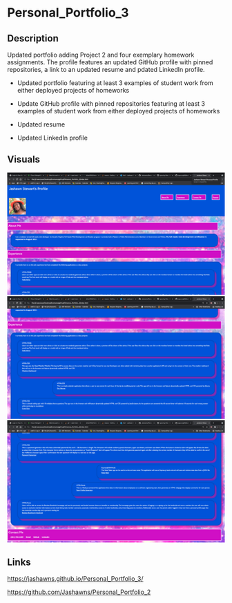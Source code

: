 # Personal_Portfolio_3

## Description

Updated portfolio adding Project 2 and four exemplary homework assignments. The profile features an updated GitHub profile with pinned repositories, a link to an updated resume and pdated LinkedIn profile.

* Updated portfolio featuring at least 3 examples of student work from either deployed projects of homeworks

* Update GitHub profile with pinned repositories featuring at least 3 examples of student work from either deployed projects of homeworks

* Updated resume

* Updated LinkedIn profile

## Visuals 

![demo](./assets/images/Demo1.png) 
![demo](./assets/images/Demo2.png) 
![demo](./assets/images/Demo3.png)

## Links

https://jashawns.github.io/Personal_Portfolio_3/

https://github.com/Jashawns/Personal_Portfolio_2

